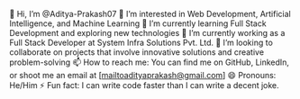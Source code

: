 👋 Hi, I’m @Aditya-Prakash07
👀 I’m interested in Web Development, Artificial Intelligence, and Machine Learning
🌱 I’m currently learning Full Stack Development and exploring new technologies
💼 I’m currently working as a Full Stack Developer at System Infra Solutions Pvt. Ltd.
💞️ I’m looking to collaborate on projects that involve innovative solutions and creative problem-solving
📫 How to reach me: You can find me on GitHub, LinkedIn, or shoot me an email at [mailtoadityaprakash@gmail.com]
😄 Pronouns: He/Him
⚡ Fun fact: I can write code faster than I can write a decent joke.

<!---
Aditya-Prakash07/Aditya-Prakash07 is a ✨ special ✨ repository because its `README.md` (this file) appears on your GitHub profile.
You can click the Preview link to take a look at your changes.
--->
